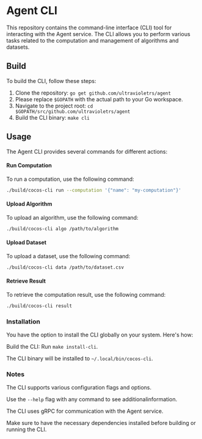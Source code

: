# Agent CLI

This repository contains the command-line interface (CLI) tool for interacting with the Agent service. The CLI allows you to perform various tasks related to the computation and management of algorithms and datasets.

## Build

To build the CLI, follow these steps:

1. Clone the repository: `go get github.com/ultravioletrs/agent`
2. Please replace `$GOPATH` with the actual path to your Go workspace.
3. Navigate to the project root: `cd $GOPATH/src/github.com/ultravioletrs/agent`
4. Build the CLI binary: `make cli`

## Usage

The Agent CLI provides several commands for different actions:

#### Run Computation

To run a computation, use the following command:

```bash
./build/cocos-cli run --computation '{"name": "my-computation"}'
```

#### Upload Algorithm

To upload an algorithm, use the following command:

```bash
./build/cocos-cli algo /path/to/algorithm
```

#### Upload Dataset

To upload a dataset, use the following command:

```bash
./build/cocos-cli data /path/to/dataset.csv
```

#### Retrieve Result

To retrieve the computation result, use the following command:

```bash
./build/cocos-cli result
```

### Installation

You have the option to install the CLI globally on your system. Here's how:

Build the CLI: Run `make install-cli`.

The CLI binary will be installed to `~/.local/bin/cocos-cli`.

### Notes

The CLI supports various configuration flags and options.

Use the `--help` flag with any command to see additionalinformation.

The CLI uses gRPC for communication with the Agent service.

Make sure to have the necessary dependencies installed before building or running the CLI.